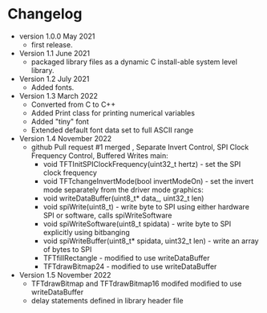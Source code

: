 # Changelog

* version 1.0.0 May 2021
	* first release.
* Version 1.1 June 2021
	* packaged library files as a dynamic C install-able system level library.
* Version 1.2 July 2021
	* Added fonts. 
* Version 1.3 March 2022
	* Converted from C to C++
	* Added Print class for printing numerical variables
	* Added "tiny" font 
	* Extended default font data set to full ASCII range
* Version 1.4 November 2022
	* github Pull request #1 merged , Separate Invert Control, SPI Clock Frequency Control, Buffered Writes
		main:
		* void TFTInitSPIClockFrequency(uint32_t hertz) - set the SPI clock frequency
		* void TFTchangeInvertMode(bool invertModeOn) - set the invert mode separately from the driver mode
		graphics:
		* void writeDataBuffer(uint8_t* data_, uint32_t len)
		* void spiWrite(uint8_t) - write byte to SPI using either hardware SPI or software, calls spiWriteSoftware
		* void spiWriteSoftware(uint8_t spidata) - write byte to SPI explicitly using bitbanging
		* void spiWriteBuffer(uint8_t* spidata, uint32_t len)  - write an array of bytes to SPI
		* TFTfillRectangle - modified to use writeDataBuffer
		* TFTdrawBitmap24 - modified to use writeDataBuffer 
* Version 1.5 November 2022
	* TFTdrawBitmap and TFTdrawBitmap16 modifed modified to use writeDataBuffer
	* delay statements defined in library header file 
